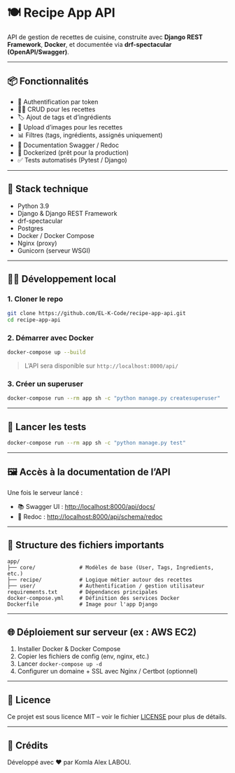 
# 🍽️ Recipe App API

API de gestion de recettes de cuisine, construite avec **Django REST Framework**, **Docker**, et documentée via **drf-spectacular (OpenAPI/Swagger)**.

---

## 📦 Fonctionnalités

- 🔐 Authentification par token
- 👨‍🍳 CRUD pour les recettes
- 🏷️ Ajout de tags et d’ingrédients
- 📁 Upload d’images pour les recettes
- 📊 Filtres (tags, ingrédients, assignés uniquement)
- 📄 Documentation Swagger / Redoc
- 🐳 Dockerized (prêt pour la production)
- ✅ Tests automatisés (Pytest / Django)

---

## 🚀 Stack technique

- Python 3.9
- Django & Django REST Framework
- drf-spectacular
- Postgres
- Docker / Docker Compose
- Nginx (proxy)
- Gunicorn (serveur WSGI)

---

## 🧑‍💻 Développement local

### 1. Cloner le repo

```bash
git clone https://github.com/EL-K-Code/recipe-app-api.git
cd recipe-app-api
````

### 2. Démarrer avec Docker

```bash
docker-compose up --build
```

> L’API sera disponible sur `http://localhost:8000/api/`

### 3. Créer un superuser

```bash
docker-compose run --rm app sh -c "python manage.py createsuperuser"
```

---

## 🧪 Lancer les tests

```bash
docker-compose run --rm app sh -c "python manage.py test"
```

---

## 🖼️ Accès à la documentation de l’API

Une fois le serveur lancé :

* 📚 Swagger UI : [http://localhost:8000/api/docs/](http://localhost:8000/api/docs/)
* 📘 Redoc : [http://localhost:8000/api/schema/redoc](http://localhost:8000/api/schema/redoc)

---

## 📁 Structure des fichiers importants

```
app/
├── core/              # Modèles de base (User, Tags, Ingredients, etc.)
├── recipe/            # Logique métier autour des recettes
├── user/              # Authentification / gestion utilisateur
requirements.txt       # Dépendances principales
docker-compose.yml     # Définition des services Docker
Dockerfile             # Image pour l'app Django
```

---

## 🌐 Déploiement sur serveur (ex : AWS EC2)

1. Installer Docker & Docker Compose
2. Copier les fichiers de config (env, nginx, etc.)
3. Lancer `docker-compose up -d`
4. Configurer un domaine + SSL avec Nginx / Certbot (optionnel)

---

## 📄 Licence

Ce projet est sous licence MIT – voir le fichier [LICENSE](./LICENSE) pour plus de détails.


---

## 🙌 Crédits

Développé avec ❤️ par Komla Alex LABOU.


